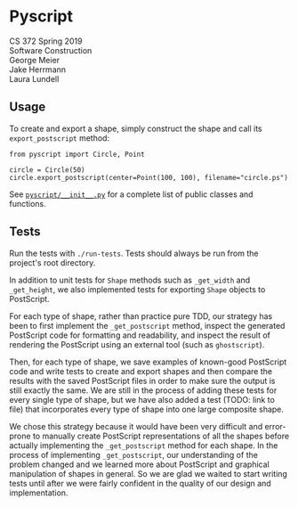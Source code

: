 # Pyscript

CS 372 Spring 2019\
Software Construction\
George Meier\
Jake Herrmann\
Laura Lundell

## Usage

To create and export a shape, simply construct the shape and call its
`export_postscript` method:

    from pyscript import Circle, Point

    circle = Circle(50)
    circle.export_postscript(center=Point(100, 100), filename="circle.ps")

See [`pyscript/__init__.py`](pyscript/__init__.py) for a complete list of public
classes and functions.

## Tests

Run the tests with `./run-tests`. Tests should always be run from the project's
root directory.

In addition to unit tests for `Shape` methods such as `_get_width` and
`_get_height`, we also implemented tests for exporting `Shape` objects to
PostScript.

For each type of shape, rather than practice pure TDD, our strategy has been to
first implement the `_get_postscript` method, inspect the generated PostScript
code for formatting and readability, and inspect the result of rendering the
PostScript using an external tool (such as `ghostscript`).

Then, for each type of shape, we save examples of known-good PostScript code
and write tests to create and export shapes and then compare the results with
the saved PostScript files in order to make sure the output is still exactly
the same. We are still in the process of adding these tests for every single
type of shape, but we have also added a test (TODO: link to file) that
incorporates every type of shape into one large composite shape.

We chose this strategy because it would have been very difficult and
error-prone to manually create PostScript representations of all the shapes
before actually implementing the `_get_postscript` method for each shape. In
the process of implementing `_get_postscript`, our understanding of the problem
changed and we learned more about PostScript and graphical manipulation of
shapes in general. So we are glad we waited to start writing tests until after
we were fairly confident in the quality of our design and implementation.
